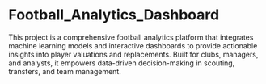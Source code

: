 # Football_Analytics_Dashboard
This project is a comprehensive football analytics platform that integrates machine learning models and interactive dashboards to provide actionable insights into player valuations and replacements. Built for clubs, managers, and analysts, it empowers data-driven decision-making in scouting, transfers, and team management.
